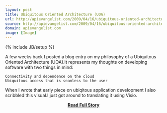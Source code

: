 ```yaml
---
layout: post
title: Ubiquitous Oriented Architecture (UOA)
url: http://apievangelist.com/2009/04/16/ubiquitous-oriented-architecture-uoa-2/
source: http://apievangelist.com/2009/04/16/ubiquitous-oriented-architecture-uoa-2/
domain: apievangelist.com
image: [Image]
---
```

{% include JB/setup %}<p>A few weeks back I posted a blog entry on my philosophy of a Ubiquitous Oriented Architecture (UOA).It represents my thoughts on developing software with two things in mind:

	Connectivity and dependence on the cloud
	Ubiquitous access that is seamless to the user

When I wrote that early piece on ubiqitous application development I also scribbled this visual.I just got around to translating it using Visio.</p>
<center><p><a href="http://apievangelist.com/2009/04/16/ubiquitous-oriented-architecture-uoa-2/" style='padding:25px; font-sze:18px; font-weight: bold;'>Read Full Story</a></p></center>
